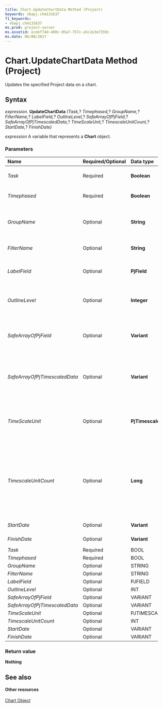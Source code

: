 ```yaml
---
title: Chart.UpdateChartData Method (Project)
keywords: vbapj.chm131637
f1_keywords:
- vbapj.chm131637
ms.prod: project-server
ms.assetid: ecdef74d-480c-05a7-757c-a5c2e3e7359c
ms.date: 06/08/2017
---
```



# Chart.UpdateChartData Method (Project)
Updates the specified Project data on a chart.

## Syntax

 _expression_. **UpdateChartData** _(Task,_? _Timephased,_? _GroupName,_? _FilterName,_? _LabelField,_? _OutlineLevel,_? _SafeArrayOfPjField,_? _SafeArrayOfPjTimescaledData,_? _TimeScaleUnit,_? _TimescaleUnitCount,_? _StartDate,_? _FinishDate)_

 _expression_ A variable that represents a **Chart** object.


### Parameters



|**Name**|**Required/Optional**|**Data type**|**Description**|
|:-----|:-----|:-----|:-----|
| _Task_|Required|**Boolean**|**True** to update the task data; otherwise, **False**.|
| _Timephased_|Required|**Boolean**|**True** to update the timephased data; otherwise, **False**.|
| _GroupName_|Optional|**String**|The name of the  **[Group2](group2-object-project.md)** object (a group of tasks or resources) for the update.|
| _FilterName_|Optional|**String**|The name of the  **[Filter](filter-object-project.md)** object for the update.|
| _LabelField_|Optional|**PjField**|Specifies the field for the update. Can be one of the  **[PjField](pjfield-enumeration-project.md)** constants.|
| _OutlineLevel_|Optional|**Integer**|Specifies the task outline level for the update. The default value is -1, which is all outline levels.|
| _SafeArrayOfPjField_|Optional|**Variant**|Specifies an array of fields for the update, where each item in the array can be a  **[PjField](pjfield-enumeration-project.md)** constant.|
| _SafeArrayOfPjTimescaledData_|Optional|**Variant**|Specifies an array of timescaled data for the update, where each item in the array can be a  **[PjTimescaledData](pjtimescaleddata-enumeration-project.md)** constant.|
| _TimeScaleUnit_|Optional|**PjTimescaleUnit**|Specifies a timescale unit for the update. Can be a  **[PjTimescaledUnit](pjtimescaleunit-enumeration-project.md)** constant. The default value is **pjTimescaleDays**.|
| _TimescaleUnitCount_|Optional|**Long**|Specifies the number of timescale units to be included in the update. The default value is 1. For example, if the unit is  **pjTimescaleWeeks**, a value of 5 indicates five weeks.|
| _StartDate_|Optional|**Variant**|Specifies the start date for the update.|
| _FinishDate_|Optional|**Variant**|Specifies the finish date for the update.|
| _Task_|Required|BOOL||
| _Timephased_|Required|BOOL||
| _GroupName_|Optional|STRING||
| _FilterName_|Optional|STRING||
| _LabelField_|Optional|PJFIELD||
| _OutlineLevel_|Optional|INT||
| _SafeArrayOfPjField_|Optional|VARIANT||
| _SafeArrayOfPjTimescaledData_|Optional|VARIANT||
| _TimeScaleUnit_|Optional|PJTIMESCALEUNIT||
| _TimescaleUnitCount_|Optional|INT||
| _StartDate_|Optional|VARIANT||
| _FinishDate_|Optional|VARIANT||

### Return value

 **Nothing**


## See also


#### Other resources


[Chart Object](chart-object-project.md)
